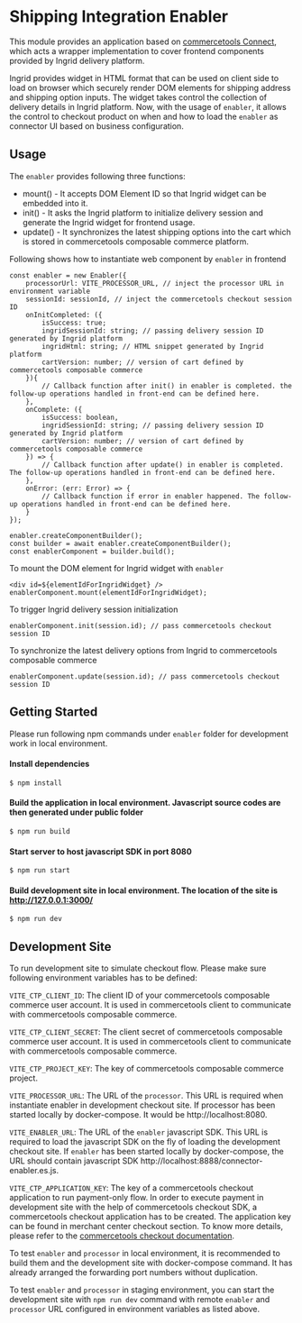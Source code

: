 # Shipping Integration Enabler
This module provides an application based on [commercetools Connect](https://docs.commercetools.com/connect), which acts a wrapper implementation to cover frontend components provided by Ingrid delivery platform.

Ingrid provides widget in HTML format that can be used on client side to load on browser which securely render DOM elements for shipping address and shipping option inputs. The widget takes control the collection of delivery details in Ingrid platform. Now, with the usage of `enabler`, it allows the control to checkout product on when and how to load the `enabler` as connector UI based on business configuration. 

## Usage
The `enabler` provides following three functions:
- mount() - It accepts DOM Element ID so that Ingrid widget can be embedded into it.
- init() - It asks the Ingrid platform to initialize delivery session and generate the Ingrid widget for frontend usage.
- update() - It synchronizes the latest shipping options into the cart which is stored in commercetools composable commerce platform.

Following shows how to instantiate web component by `enabler` in frontend

```
const enabler = new Enabler({
    processorUrl: VITE_PROCESSOR_URL, // inject the processor URL in environment variable
    sessionId: sessionId, // inject the commercetools checkout session ID
    onInitCompleted: ({
        isSuccess: true;
        ingridSessionId: string; // passing delivery session ID generated by Ingrid platform
        ingridHtml: string; // HTML snippet generated by Ingrid platform
        cartVersion: number; // version of cart defined by commercetools composable commerce
    }){
        // Callback function after init() in enabler is completed. the follow-up operations handled in front-end can be defined here.
    },
    onComplete: ({
        isSuccess: boolean,
        ingridSessionId: string; // passing delivery session ID generated by Ingrid platform
        cartVersion: number; // version of cart defined by commercetools composable commerce
    }) => {
        // Callback function after update() in enabler is completed. The follow-up operations handled in front-end can be defined here.
    },
    onError: (err: Error) => {           
        // Callback function if error in enabler happened. The follow-up operations handled in front-end can be defined here.
    }
});

enabler.createComponentBuilder();
const builder = await enabler.createComponentBuilder();
const enablerComponent = builder.build();

```
To mount the DOM element for Ingrid widget with `enabler`
```
<div id=${elementIdForIngridWidget} />
enablerComponent.mount(elementIdForIngridWidget);
```

To trigger Ingrid delivery session initialization
```
enablerComponent.init(session.id); // pass commercetools checkout session ID
```

To synchronize the latest delivery options from Ingrid to commercetools composable commerce
```
enablerComponent.update(session.id); // pass commercetools checkout session ID
```

## Getting Started
Please run following npm commands under `enabler` folder for development work in local environment.

#### Install dependencies
```
$ npm install
```
#### Build the application in local environment. Javascript source codes are then generated under public folder
```
$ npm run build
```
#### Start server to host javascript SDK in port 8080
```
$ npm run start
```
#### Build development site in local environment. The location of the site is http://127.0.0.1:3000/
```
$ npm run dev
```

## Development Site
To run development site to simulate checkout flow. Please make sure following environment variables has to be defined: 

`VITE_CTP_CLIENT_ID`:  The client ID of your commercetools composable commerce user account. It is used in commercetools client to communicate with commercetools composable commerce.

`VITE_CTP_CLIENT_SECRET`:  The client secret of commercetools composable commerce user account. It is used in commercetools client to communicate with commercetools composable commerce.

`VITE_CTP_PROJECT_KEY`: The key of commercetools composable commerce project.

`VITE_PROCESSOR_URL`: The URL of the `processor`. This URL is required when instantiate enabler in development checkout site. If processor has been started locally by docker-compose. It would be http://localhost:8080.

`VITE_ENABLER_URL`: The URL of the `enabler` javascript SDK. This URL is required to load the javascript SDK on the fly of loading the development checkout site. If `enabler` has been started locally by docker-compose, the URL should contain javascript SDK http://localhost:8888/connector-enabler.es.js.

`VITE_CTP_APPLICATION_KEY`: The key of a commercetools checkout application to run payment-only flow. In order to execute payment in development site with the help of commercetools checkout SDK, a commercetools checkout application has to be created. The application key can be found in merchant center checkout section. To know more details, please refer to the [commercetools checkout documentation](https://docs.commercetools.com/checkout/installing-checkout).


To test `enabler` and `processor` in local environment, it is recommended to build them and the development site with docker-compose command. It has already arranged the forwarding port numbers without duplication.

To test `enabler` and `processor` in staging environment, you can start the development site with `npm run dev` command with remote `enabler` and `processor` URL configured in environment variables as listed above.
